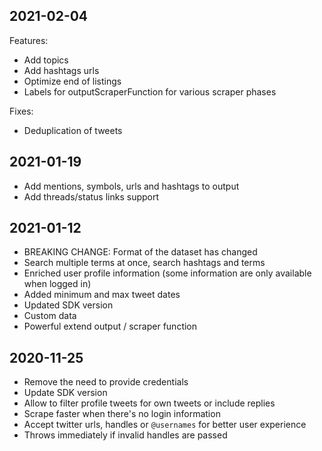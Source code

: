 ## 2021-02-04

Features:
- Add topics
- Add hashtags urls
- Optimize end of listings
- Labels for outputScraperFunction for various scraper phases

Fixes:
- Deduplication of tweets

## 2021-01-19

- Add mentions, symbols, urls and hashtags to output
- Add threads/status links support

## 2021-01-12

- BREAKING CHANGE: Format of the dataset has changed
- Search multiple terms at once, search hashtags and terms
- Enriched user profile information (some information are only available when logged in)
- Added minimum and max tweet dates
- Updated SDK version
- Custom data
- Powerful extend output / scraper function

## 2020-11-25

- Remove the need to provide credentials
- Update SDK version
- Allow to filter profile tweets for own tweets or include replies
- Scrape faster when there's no login information
- Accept twitter urls, handles or `@usernames` for better user experience
- Throws immediately if invalid handles are passed

